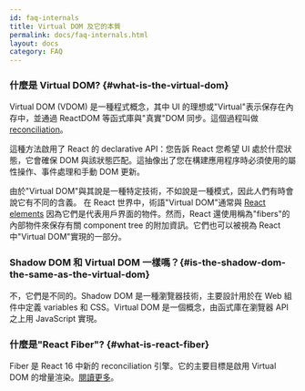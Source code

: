 ```yaml
---
id: faq-internals
title: Virtual DOM 及它的本質
permalink: docs/faq-internals.html
layout: docs
category: FAQ
---
```


### 什麼是 Virtual DOM? {#what-is-the-virtual-dom}

Virtual DOM (VDOM) 是一種程式概念，其中 UI 的理想或"Virtual"表示保存在內存中，並通過 ReactDOM 等函式庫與"真實"DOM 同步。這個過程叫做 [reconciliation](/docs/reconciliation.html)。

這種方法啟用了 React 的 declarative API：您告訴 React 您希望 UI 處於什麼狀態，它會確保 DOM 與該狀態匹配。這抽像出了您在構建應用程序時必須使用的屬性操作、事件處理和手動 DOM 更新。


由於"Virtual DOM"與其說是一種特定技術，不如說是一種模式，因此人們有時會說它有不同的含義。 在 React 世界中，術語"Virtual DOM"通常與 [React elements](/docs/rendering-elements.html) 因為它們是代表用戶界面的物件。然而，React 還使用稱為"fibers"的內部物件來保存有關 component tree 的附加資訊。它們也可以被視為 React 中"Virtual DOM"實現的一部分。

### Shadow DOM 和 Virtual DOM 一樣嗎？{#is-the-shadow-dom-the-same-as-the-virtual-dom}

不，它們是不同的。Shadow DOM 是一種瀏覽器技術，主要設計用於在 Web 組件中定義 variables 和 CSS。Virtual DOM 是一個概念，由函式庫在瀏覽器 API 之上用 JavaScript 實現。

### 什麼是"React Fiber"? {#what-is-react-fiber}

Fiber 是 React 16 中新的 reconciliation 引擎。它的主要目標是啟用 Virtual DOM 的增量渲染。[閱讀更多](https://github.com/acdlite/react-fiber-architecture)。
